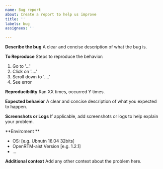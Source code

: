 ```yaml
---
name: Bug report
about: Create a report to help us improve
title: ''
labels: bug
assignees: ''

---
```


**Describe the bug**
A clear and concise description of what the bug is.

**To Reproduce**
Steps to reproduce the behavior:
1. Go to '...'
2. Click on '....'
3. Scroll down to '....'
4. See error

**Reproducibility**
Ran XX times, occurred Y times.

**Expected behavior**
A clear and concise description of what you expected to happen.

**Screenshots or Logs**
If applicable, add screenshots or logs to help explain your problem.

**Enviroment **
 - OS: [e.g. Ubnutn 16.04 32bits]
 - OpenRTM-aist Version [e.g. 1.2.1]
 - ...

**Additional context**
Add any other context about the problem here.
